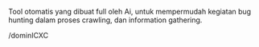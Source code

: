 Tool otomatis yang dibuat full oleh Ai, untuk mempermudah kegiatan bug hunting dalam proses crawling, dan information gathering.

/dominICXC
